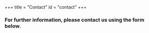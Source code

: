 +++
title = "Contact"
id = "contact"
+++

### For further information, please contact us using the form below.
